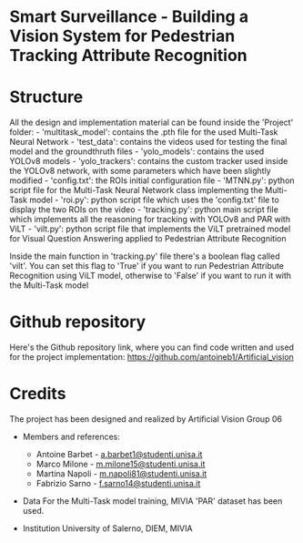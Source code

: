 # Smart Surveillance - Building a Vision System for Pedestrian Tracking Attribute Recognition

  # Structure
  All the design and implementation material can be found inside the 'Project' folder:
    - 'multitask_model': contains the .pth file for the used Multi-Task Neural Network
    - 'test_data': contains the videos used for testing the final model and the groundthruth files
    - 'yolo_models': contains the used YOLOv8 models
    - 'yolo_trackers': contains the custom tracker used inside the YOLOv8 network, with some parameters which have been slightly modified
    - 'config.txt': the ROIs initial configuration file
    - 'MTNN.py': python script file for the Multi-Task Neural Network class implementing the Multi-Task model
    - 'roi.py': python script file which uses the 'config.txt' file to display the two ROIs on the video
    - 'tracking.py': python main script file which implements all the reasoning for tracking with YOLOv8 and PAR with ViLT
    - 'vilt.py': python script file that implements the ViLT pretrained model for Visual Question Answering applied to Pedestrian Attribute Recognition
  
  Inside the main function in 'tracking.py' file there's a boolean flag called 'vilt'. You can set this flag to 'True' if you want to run Pedestrian Attribute Recognition using ViLT model, otherwise to 'False' if you want to run it with the Multi-Task model


  # Github repository
  Here's the Github repository link, where you can find code written and used for the project implementation:
    https://github.com/antoineb1/Artificial_vision

  # Credits
  The project has been designed and realized by Artificial Vision Group 06

  - Members and references:
    - Antoine Barbet - a.barbet1@studenti.unisa.it
    - Marco Milone - m.milone15@studenti.unisa.it
    - Martina Napoli - m.napoli81@studenti.unisa.it
    - Fabrizio Sarno - f.sarno14@studenti.unisa.it

  - Data
    For the Multi-Task model training, MIVIA 'PAR' dataset has been used.

  - Institution
    University of Salerno, DIEM, MIVIA
